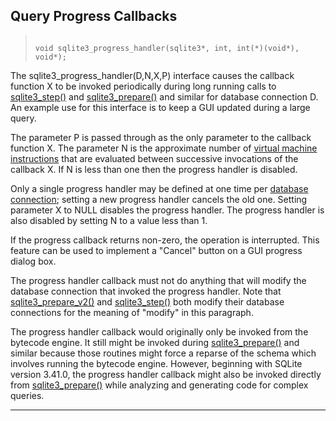 ## Query Progress Callbacks




> ```
> 
> void sqlite3_progress_handler(sqlite3*, int, int(*)(void*), void*);
> 
> ```



The sqlite3\_progress\_handler(D,N,X,P) interface causes the callback
function X to be invoked periodically during long running calls to
[sqlite3\_step()](#sqlite3_step) and [sqlite3\_prepare()](#sqlite3_prepare) and similar for
database connection D. An example use for this
interface is to keep a GUI updated during a large query.


The parameter P is passed through as the only parameter to the
callback function X. The parameter N is the approximate number of
[virtual machine instructions](opcode.html) that are evaluated between successive
invocations of the callback X. If N is less than one then the progress
handler is disabled.


Only a single progress handler may be defined at one time per
[database connection](#sqlite3); setting a new progress handler cancels the
old one. Setting parameter X to NULL disables the progress handler.
The progress handler is also disabled by setting N to a value less
than 1\.


If the progress callback returns non\-zero, the operation is
interrupted. This feature can be used to implement a
"Cancel" button on a GUI progress dialog box.


The progress handler callback must not do anything that will modify
the database connection that invoked the progress handler.
Note that [sqlite3\_prepare\_v2()](#sqlite3_prepare) and [sqlite3\_step()](#sqlite3_step) both modify their
database connections for the meaning of "modify" in this paragraph.


The progress handler callback would originally only be invoked from the
bytecode engine. It still might be invoked during [sqlite3\_prepare()](#sqlite3_prepare)
and similar because those routines might force a reparse of the schema
which involves running the bytecode engine. However, beginning with
SQLite version 3\.41\.0, the progress handler callback might also be
invoked directly from [sqlite3\_prepare()](#sqlite3_prepare) while analyzing and generating
code for complex queries.




---


